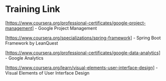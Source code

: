 # Training Link

[https://www.coursera.org/professional-certificates/google-project-management] - Google Project Management

[https://www.coursera.org/specializations/spring-framework] - Spring Boot Framework by LeanQuest

[https://www.coursera.org/professional-certificates/google-data-analytics] - Google Analytics

[https://www.coursera.org/learn/visual-elements-user-interface-design] - Visual Elements of User Interface Design
